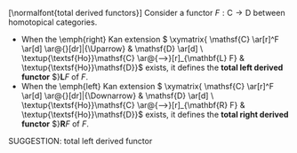 [\normalfont{total derived functors}] Consider a functor $F : \mathsf{C} \to \mathsf{D}$ between homotopical categories.

-  When the \emph{right} Kan extension
$ \xymatrix{ \mathsf{C} \ar[r]^F \ar[d] \ar@{}[dr]|{\Uparrow} & \mathsf{D} \ar[d] \\ \textup{\textsf{Ho}}\mathsf{C} \ar@{-->}[r]_{\mathbf{L} F} & \textup{\textsf{Ho}}\mathsf{D}}$
exists, it defines the **total left derived functor** $}${\mathbf{L} F}$ of $F$.
-  When the \emph{left} Kan extension
$ \xymatrix{ \mathsf{C} \ar[r]^F \ar[d] \ar@{}[dr]|{\Downarrow} & \mathsf{D} \ar[d] \\ \textup{\textsf{Ho}}\mathsf{C} \ar@{-->}[r]_{\mathbf{R} F} & \textup{\textsf{Ho}}\mathsf{D}}$
exists, it defines the **total right derived functor** $}${\mathbf{R} F}$ of $F$.



SUGGESTION: total left derived functor